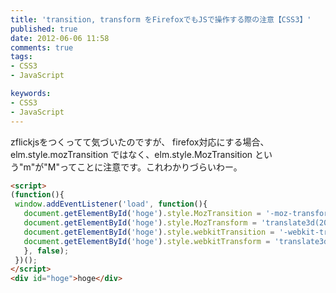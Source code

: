 ```yaml
---
title: 'transition, transform をFirefoxでもJSで操作する際の注意【CSS3】'
published: true
date: 2012-06-06 11:58
comments: true
tags:
- CSS3
- JavaScript

keywords:
- CSS3
- JavaScript
---
```

zflickjsをつくってて気づいたのですが、
firefox対応にする場合、elm.style.mozTransition ではなく、elm.style.MozTransition という"m"が"M"ってことに注意です。これわかりづらいわー。

```html
<script>
(function(){
 window.addEventListener('load', function(){
   document.getElementById('hoge').style.MozTransition = '-moz-transform 0.3s linear';
   document.getElementById('hoge').style.MozTransform = 'translate3d(200px, 0, 0)';
   document.getElementById('hoge').style.webkitTransition = '-webkit-transform 0.3s linear';
   document.getElementById('hoge').style.webkitTransform = 'translate3d(200px, 0, 0)';
   }, false);
 })();
</script>
<div id="hoge">hoge</div>
```
